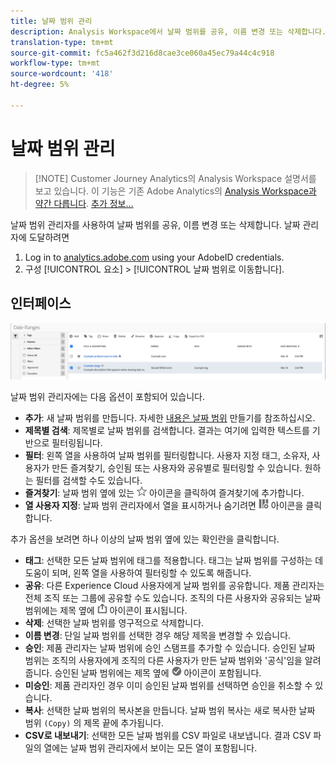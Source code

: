 ```yaml
---
title: 날짜 범위 관리
description: Analysis Workspace에서 날짜 범위를 공유, 이름 변경 또는 삭제합니다.
translation-type: tm+mt
source-git-commit: fc5a462f3d216d8cae3ce060a45ec79a44c4c918
workflow-type: tm+mt
source-wordcount: '418'
ht-degree: 5%

---
```



# 날짜 범위 관리

>[!NOTE] Customer Journey Analytics의 Analysis Workspace 설명서를 보고 있습니다. 이 기능은 기존 Adobe Analytics의 [Analysis Workspace과 약간 다릅니다](https://docs.adobe.com/content/help/ko-KR/analytics/analyze/analysis-workspace/home.html). [추가 정보...](/help/getting-started/cja-aa.md)

날짜 범위 관리자를 사용하여 날짜 범위를 공유, 이름 변경 또는 삭제합니다. 날짜 관리자에 도달하려면

1. Log in to [analytics.adobe.com](https://analytics.adobe.com) using your AdobeID credentials.
1. 구성 [!UICONTROL 요소] > [!UICONTROL 날짜 범위로 이동합니다].

## 인터페이스

![UI](../assets/date-range-ui.png)

날짜 범위 관리자에는 다음 옵션이 포함되어 있습니다.

* **추가**: 새 날짜 범위를 만듭니다. 자세한 [내용은 날짜 범위](create.md) 만들기를 참조하십시오.
* **제목별 검색**: 제목별로 날짜 범위를 검색합니다. 결과는 여기에 입력한 텍스트를 기반으로 필터링됩니다.
* **필터**: 왼쪽 열을 사용하여 날짜 범위를 필터링합니다. 사용자 지정 태그, 소유자, 사용자가 만든 즐겨찾기, 승인됨 또는 사용자와 공유별로 필터링할 수 있습니다. 원하는 필터를 검색할 수도 있습니다.
* **즐겨찾기**: 날짜 범위 옆에 있는 ![별](../assets/star.png) 아이콘을 클릭하여 즐겨찾기에 추가합니다.
* **열 사용자 지정**: 날짜 범위 관리자에서 열을 표시하거나 숨기려면 ![열](../assets/columns.png) 아이콘을 클릭합니다.

추가 옵션을 보려면 하나 이상의 날짜 범위 옆에 있는 확인란을 클릭합니다.

* **태그**: 선택한 모든 날짜 범위에 태그를 적용합니다. 태그는 날짜 범위를 구성하는 데 도움이 되며, 왼쪽 열을 사용하여 필터링할 수 있도록 해줍니다.
* **공유**: 다른 Experience Cloud 사용자에게 날짜 범위를 공유합니다. 제품 관리자는 전체 조직 또는 그룹에 공유할 수도 있습니다. 조직의 다른 사용자와 공유되는 날짜 범위에는 제목 옆에 ![공유](../assets/shared.png) 아이콘이 표시됩니다.
* **삭제**: 선택한 날짜 범위를 영구적으로 삭제합니다.
* **이름 변경**: 단일 날짜 범위를 선택한 경우 해당 제목을 변경할 수 있습니다.
* **승인**: 제품 관리자는 날짜 범위에 승인 스탬프를 추가할 수 있습니다. 승인된 날짜 범위는 조직의 사용자에게 조직의 다른 사용자가 만든 날짜 범위와 &#39;공식&#39;임을 알려 줍니다. 승인된 날짜 범위에는 제목 옆에 ![승인된](../assets/approved.png) 아이콘이 포함됩니다.
* **미승인**: 제품 관리자인 경우 이미 승인된 날짜 범위를 선택하면 승인을 취소할 수 있습니다.
* **복사**: 선택한 날짜 범위의 복사본을 만듭니다. 날짜 범위 복사는 새로 복사한 날짜 범위 `(Copy)` 의 제목 끝에 추가됩니다.
* **CSV로 내보내기**: 선택한 모든 날짜 범위를 CSV 파일로 내보냅니다. 결과 CSV 파일의 열에는 날짜 범위 관리자에서 보이는 모든 열이 포함됩니다.
